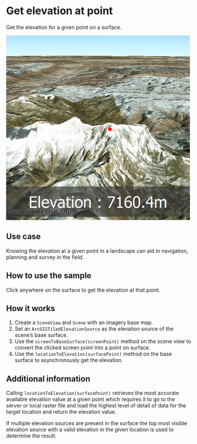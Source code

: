 # Get elevation at point

Get the elevation for a given point on a surface.

![](screenshot.png)

## Use case

Knowing the elevation at a given point in a landscape can aid in
navigation, planning and survey in the field.

## How to use the sample

Click anywhere on the surface to get the elevation at that point.

## How it works

1.  Create a `SceneView` and `Scene` with an imagery base map.
2.  Set an `ArcGISTiledElevationSource` as the elevation source of the
    scene’s base surface.
3.  Use the `screenToBaseSurface(screenPoint)` method on the scene view
    to convert the clicked screen point into a point on surface.
4.  Use the `locationToElevation(surfacePoint)` method on the base
    surface to asynchronously get the elevation.

## Additional information

Calling `locationToElevation(surfacePoint)` retrieves the most accurate
available elevation value at a given point which requires it to go to
the server or local raster file and load the highest level of detail of
data for the target location and return the elevation value.

If multiple elevation sources are present in the surface the top most
visible elevation source with a valid elevation in the given location is
used to determine the result.
